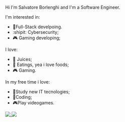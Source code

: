 Hi I'm Salvatore Borlenghi and I'm a Software Engineer.

I'm interested in:
- 🧳Full-Stack develpoing.
- :shipit: Cybersecurity;
- 🎮 Gaming developing;

I love:
- 🍊 Juices;
- 🍕 Eatings, yea i love foods;
- 🎮 Gaming.

In my free time i love:
- 📗Study new IT tecnologies;
- 🧁Coding;
- 🎮Play videogames.

<a href="https://github.com/sborlenghi">
 <img align="top" src="https://github-readme-stats.vercel.app/api?username=sborlenghi&show_icons=true&theme=radical"/>
</a>
<a href="https://github.com/sborlenghi">
 <img align="top" src="https://github-readme-stats.vercel.app/api/top-langs/?username=sborlenghi&layout=compact&theme=radical&repo=github-readme-stats"/>
</a>
